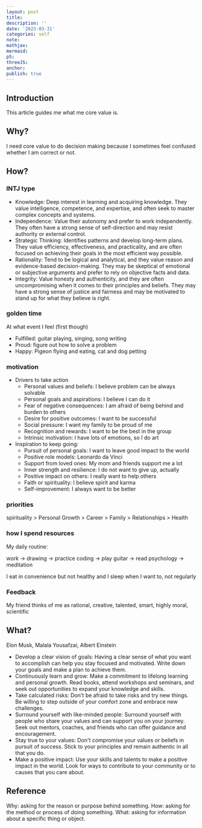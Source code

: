 ```yaml
---
layout: post
title:
description: ''
date: '2023-03-31'
categories: self
note:
mathjax:
mermaid:
p5:
threeJS:
anchor:
publish: true
---
```


## Introduction

This article guides me what me core value is.

## Why?

I need core value to do decision making because I sometimes feel confused whether I am correct or not.

## How?

### INTJ type

* Knowledge: Deep interest in learning and acquiring knowledge. They value intelligence, competence, and expertise, and often seek to master complex concepts and systems.
* Independence: Value their autonomy and prefer to work independently. They often have a strong sense of self-direction and may resist authority or external control.
* Strategic Thinking: Identifies patterns and develop long-term plans. They value efficiency, effectiveness, and practicality, and are often focused on achieving their goals in the most efficient way possible.
* Rationality: Tend to be logical and analytical, and they value reason and evidence-based decision-making. They may be skeptical of emotional or subjective arguments and prefer to rely on objective facts and data.
* Integrity: Value honesty and authenticity, and they are often uncompromising when it comes to their principles and beliefs. They may have a strong sense of justice and fairness and may be motivated to stand up for what they believe is right.

### golden time

At what event I feel (first though)

* Fulfilled: guitar playing, singing, song writing
* Proud: figure out how to solve a problem
* Happy: Pigeon flying and eating, cat and dog petting

### motivation

* Drivers to take action
  * Personal values and beliefs: I believe problem can be always solvable
  * Personal goals and aspirations: I believe I can do it
  * Fear of negative consequences: I am afraid of being behind and burden to others
  * Desire for positive outcomes: I want to be successful
  * Social pressure: I want my family to be proud of me
  * Recognition and rewards: I want to be the best in the group
  * Intrinsic motivation: I have lots of emotions, so I do art
* Inspiration to keep going:
  * Pursuit of personal goals: I want to leave good impact to the world
  * Positive role models: Leonardo da Vinci
  * Support from loved ones: My mom and friends support me a lot
  * Inner strength and resilience: I do not want to give up, actually
  * Positive impact on others: I really want to help others
  * Faith or spirituality: I believe spirit and karma
  * Self-improvement: I always want to be better

### priorities

spirituality > Personal Growth > Career > Family > Relationships > Health

### how I spend resources

My daily routine:

work -> drawing -> practice coding -> play guitar -> read psychology -> meditation

I eat in convenience but not healthy and I sleep when I want to, not regularly

### Feedback

My friend thinks of me as rational, creative, talented, smart, highly moral, scientific

## What?

Elon Musk, Malala Yousafzai, Albert Einstein

* Develop a clear vision of goals: Having a clear sense of what you want to accomplish can help you stay focused and motivated. Write down your goals and make a plan to achieve them.
* Continuously learn and grow: Make a commitment to lifelong learning and personal growth. Read books, attend workshops and seminars, and seek out opportunities to expand your knowledge and skills.
* Take calculated risks: Don't be afraid to take risks and try new things. Be willing to step outside of your comfort zone and embrace new challenges.
* Surround yourself with like-minded people: Surround yourself with people who share your values and can support you on your journey. Seek out mentors, coaches, and friends who can offer guidance and encouragement.
* Stay true to your values: Don't compromise your values or beliefs in pursuit of success. Stick to your principles and remain authentic in all that you do.
* Make a positive impact: Use your skills and talents to make a positive impact in the world. Look for ways to contribute to your community or to causes that you care about.

## Reference

Why: asking for the reason or purpose behind something.
How: asking for the method or process of doing something.
What: asking for information about a specific thing or object.
